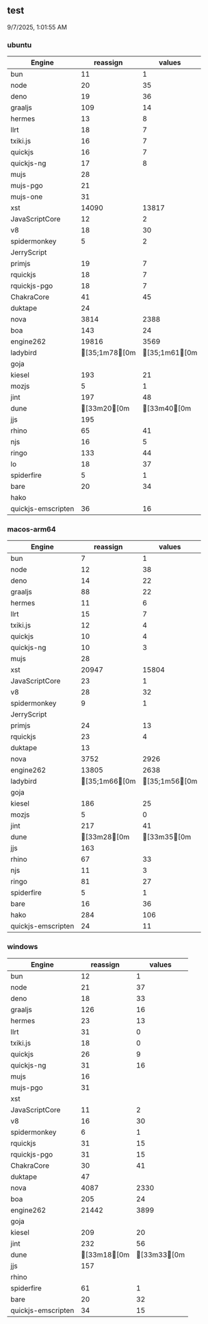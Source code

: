 
## test
9/7/2025, 1:01:55 AM

### ubuntu
| Engine | reassign | values |
| --- | --- | --- |
| bun | 11 | 1 |
| node | 20 | 35 |
| deno | 19 | 36 |
| graaljs | 109 | 14 |
| hermes | 13 | 8 |
| llrt | 18 | 7 |
| txiki.js | 16 | 7 |
| quickjs | 16 | 7 |
| quickjs-ng | 17 | 8 |
| mujs | 28 |  |
| mujs-pgo | 21 |  |
| mujs-one | 31 |  |
| xst | 14090 | 13817 |
| JavaScriptCore | 12 | 2 |
| v8 | 18 | 30 |
| spidermonkey | 5 | 2 |
| JerryScript |  |  |
| primjs | 19 | 7 |
| rquickjs | 18 | 7 |
| rquickjs-pgo | 18 | 7 |
| ChakraCore | 41 | 45 |
| duktape | 24 |  |
| nova | 3814 | 2388 |
| boa | 143 | 24 |
| engine262 | 19816 | 3569 |
| ladybird | [35;1m78[0m | [35;1m61[0m |
| goja |  |  |
| kiesel | 193 | 21 |
| mozjs | 5 | 1 |
| jint | 197 | 48 |
| dune | [33m20[0m | [33m40[0m |
| jjs | 195 |  |
| rhino | 65 | 41 |
| njs | 16 | 5 |
| ringo | 133 | 44 |
| lo | 18 | 37 |
| spiderfire | 5 | 1 |
| bare | 20 | 34 |
| hako |  |  |
| quickjs-emscripten | 36 | 16 |
### macos-arm64
| Engine | reassign | values |
| --- | --- | --- |
| bun | 7 | 1 |
| node | 12 | 38 |
| deno | 14 | 22 |
| graaljs | 88 | 22 |
| hermes | 11 | 6 |
| llrt | 15 | 7 |
| txiki.js | 12 | 4 |
| quickjs | 10 | 4 |
| quickjs-ng | 10 | 3 |
| mujs | 28 |  |
| xst | 20947 | 15804 |
| JavaScriptCore | 23 | 1 |
| v8 | 28 | 32 |
| spidermonkey | 9 | 1 |
| JerryScript |  |  |
| primjs | 24 | 13 |
| rquickjs | 23 | 4 |
| duktape | 13 |  |
| nova | 3752 | 2926 |
| engine262 | 13805 | 2638 |
| ladybird | [35;1m66[0m | [35;1m56[0m |
| goja |  |  |
| kiesel | 186 | 25 |
| mozjs | 5 | 0 |
| jint | 217 | 41 |
| dune | [33m28[0m | [33m35[0m |
| jjs | 163 |  |
| rhino | 67 | 33 |
| njs | 11 | 3 |
| ringo | 81 | 27 |
| spiderfire | 5 | 1 |
| bare | 16 | 36 |
| hako | 284 | 106 |
| quickjs-emscripten | 24 | 11 |
### windows
| Engine | reassign | values |
| --- | --- | --- |
| bun | 12 | 1 |
| node | 21 | 37 |
| deno | 18 | 33 |
| graaljs | 126 | 16 |
| hermes | 23 | 13 |
| llrt | 31 | 0 |
| txiki.js | 18 | 0 |
| quickjs | 26 | 9 |
| quickjs-ng | 31 | 16 |
| mujs | 16 |  |
| mujs-pgo | 31 |  |
| xst |  |  |
| JavaScriptCore | 11 | 2 |
| v8 | 16 | 30 |
| spidermonkey | 6 | 1 |
| rquickjs | 31 | 15 |
| rquickjs-pgo | 31 | 15 |
| ChakraCore | 30 | 41 |
| duktape | 47 |  |
| nova | 4087 | 2330 |
| boa | 205 | 24 |
| engine262 | 21442 | 3899 |
| goja |  |  |
| kiesel | 209 | 20 |
| jint | 232 | 56 |
| dune | [33m18[0m | [33m33[0m |
| jjs | 157 |  |
| rhino |  |  |
| spiderfire | 61 | 1 |
| bare | 20 | 32 |
| quickjs-emscripten | 34 | 15 |
